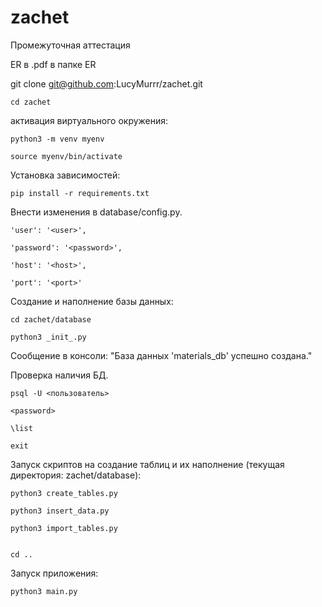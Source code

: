 # zachet
Промежуточная аттестация

ER в .pdf в папке ER

git clone git@github.com:LucyMurrr/zachet.git

    cd zachet

активация виртуального окружения:

    python3 -m venv myenv

    source myenv/bin/activate


Установка зависимостей:

    pip install -r requirements.txt


Внести изменения в database/config.py.

    'user': '<user>',
    
    'password': '<password>',
    
    'host': '<host>',
    
    'port': '<port>'

    
Создание и наполнение базы данных:

    cd zachet/database

    python3 _init_.py

Сообщение в консоли: "База данных 'materials_db' успешно создана."


Проверка наличия БД.

    psql -U <пользователь>

    <password>
  
    \list

    exit


Запуск скриптов на создание таблиц и их наполнение (текущая директория: zachet/database): 

    python3 create_tables.py

    python3 insert_data.py

    python3 import_tables.py


    сd ..


Запуск приложения:

    python3 main.py
